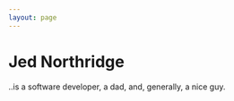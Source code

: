 ```yaml
---
layout: page
---
```

# Jed Northridge
..is a software developer, a dad, and, generally, a nice guy.
